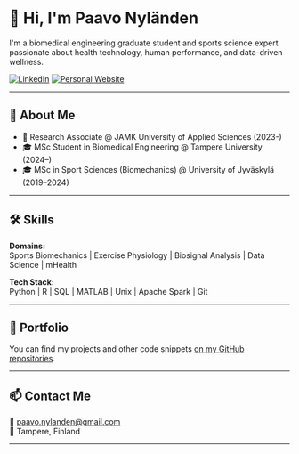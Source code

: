 # 👋 Hi, I'm Paavo Nyländen

I'm a biomedical engineering graduate student and sports science expert passionate about health technology, human performance, and data-driven wellness.

[![LinkedIn](https://img.shields.io/badge/LinkedIn-blue?style=flat-square&logo=linkedin&logoColor=white)](https://www.linkedin.com/in/paavonylanden/)
[![Personal Website](https://img.shields.io/badge/Personal%20Website-orange?style=flat-square&logo=google-chrome&logoColor=white)](https://panyland.github.io/pofo-website/)

---

## 🧠 About Me

- 🔬 Research Associate @ JAMK University of Applied Sciences (2023-)  
- 🎓 MSc Student in Biomedical Engineering @ Tampere University (2024–)
- 🎓 MSc in Sport Sciences (Biomechanics) @ University of Jyväskylä (2019–2024)

---

## 🛠️ Skills

**Domains:**  
Sports Biomechanics | Exercise Physiology | Biosignal Analysis | Data Science | mHealth

**Tech Stack:**  
Python | R | SQL | MATLAB | Unix | Apache Spark | Git

---

## 🚀 Portfolio

You can find my projects and other code snippets [on my GitHub repositories](https://github.com/panyland?tab=repositories). 

---

## 📫 Contact Me

📧 [paavo.nylanden@gmail.com](mailto:paavo.nylanden@gmail.com)  
📍 Tampere, Finland  

---


